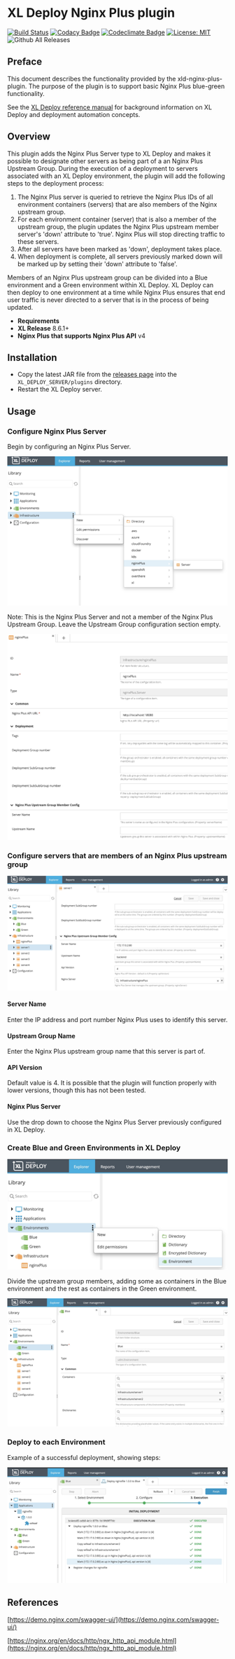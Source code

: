 # XL Deploy Nginx Plus plugin

[![Build Status][xld-nginx-plus-plugin-travis-image]][xld-nginx-plus-plugin-travis-url]
[![Codacy Badge][xld-nginx-plus-plugin-codacy-image]][xld-nginx-plus-plugin-codacy-url]
[![Codeclimate Badge][xld-nginx-plus-plugin-codeclimate-image]][xld-nginx-plus-plugin-codeclimate-url]
[![License: MIT][xld-nginx-plus-plugin-license-image]][xld-nginx-plus-plugin-license-url]
![Github All Releases][xld-nginx-plus-plugin-downloads-image]

## Preface

This document describes the functionality provided by the xld-nginx-plus-plugin. The purpose of the plugin is to support basic Nginx Plus blue-green functionality. 
  
See the [XL Deploy reference manual](https://docs.xebialabs.com/xl-deploy) for background information on XL Deploy and deployment automation concepts.   

## Overview

This plugin adds the Nginx Plus Server type to XL Deploy and makes it possible to designate other servers as being part of a an Nginx Plus Upstream Group.
During the execution of a deployment to servers associated with an XL Deploy environment, the plugin will add the following steps to the deployment process:

1.  The Nginx Plus server is queried to retrieve the Nginx Plus IDs of all environment containers (servers) that are also members of the Nginx upstream group.
2.  For each environment container (server) that is also a member of the upstream group, the plugin updates the Nginx Plus upstream member server's 'down' attribute to 'true'. Nginx Plus will stop directing traffic to these servers.
3.  After all servers have been marked as 'down', deployment takes place.
4.  When deployment is complete, all servers previously marked down will be marked up by setting their 'down' attribute to 'false'.

Members of an Nginx Plus upstream group can be divided into a Blue environment and a Green environment within XL Deploy. XL Deploy can then deploy to one environment at a time while Nginx Plus ensures that end user traffic is never directed to a server that is in the process of being updated. 

*   **Requirements**
*   **XL Release** 8.6.1+
*   **Nginx Plus that supports Nginx Plus API** v4

## Installation

*   Copy the latest JAR file from the [releases page](https://github.com/xebialabs-community/xld-nginx-plus-plugin/releases) into the `XL_DEPLOY_SERVER/plugins` directory.
*   Restart the XL Deploy server.

## Usage

### Configure Nginx Plus Server

Begin by configuring an Nginx Plus Server.  

![NginxPlusServerCreate](images/createNginxPlusServer.jpg)

Note: This is the Nginx Plus Server and not a member of the Nginx Plus Upstream Group. Leave the Upstream Group configuration section empty.

![NginxPlusServerConfiguration](images/configureNginxPlusServer.jpg)

### Configure servers that are members of an Nginx Plus upstream group

![UpstreamMemberConfig](images/configureMemberServers.jpg)

#### Server Name

Enter the IP address and port number Nginx Plus uses to identify this server.

#### Upstream Group Name

Enter the Nginx Plus upstream group name that this server is part of. 

#### API Version

Default value is 4. It is possible that the plugin will function properly with lower versions, though this has not been tested. 

#### Nginx Plus Server

Use the drop down to choose the Nginx Plus Server previously configured in XL Deploy. 

### Create Blue and  Green Environments in XL Deploy

![createEnvironment](images/createEnvironment.jpg)

Divide the upstream group members, adding some as containers in the Blue environment and the rest as containers in the Green environment. 

![AddContainers](images/addContainers.jpg)

### Deploy to each Environment

Example of a successful deployment, showing steps:

![ExampleDeploy](images/exampleDeploy.jpg)

## References

[https://demo.nginx.com/swagger-ui/](https://demo.nginx.com/swagger-ui/)

[https://nginx.org/en/docs/http/ngx_http_api_module.html](https://nginx.org/en/docs/http/ngx_http_api_module.html)

[xld-nginx-plus-plugin-travis-image]: https://travis-ci.org/xebialabs-community/xld-nginx-plus-plugin.svg?branch=master
[xld-nginx-plus-plugin-travis-url]: https://travis-ci.org/xebialabs-community/xld-nginx-plus-plugin
[xld-nginx-plus-plugin-codacy-image]: https://api.codacy.com/project/badge/Grade/9fc1287ae6e64835ab2ea1696a9064c3
[xld-nginx-plus-plugin-codacy-url]: https://www.codacy.com/app/ladamato/xld-nginx-plus-plugin?utm_source=github.com&amp;utm_medium=referral&amp;utm_content=xebialabs-community/xld-nginx-plus-plugin&amp;utm_campaign=Badge_Grade
[xld-nginx-plus-plugin-codeclimate-image]: https://api.codeclimate.com/v1/badges/2a6a489b550a2f6daa8a/maintainability
[xld-nginx-plus-plugin-codeclimate-url]: https://codeclimate.com/github/xebialabs-community/xld-nginx-plus-plugin/maintainability
[xld-nginx-plus-plugin-license-image]: https://img.shields.io/badge/License-MIT-yellow.svg
[xld-nginx-plus-plugin-license-url]: https://opensource.org/licenses/MIT
[xld-nginx-plus-plugin-downloads-image]: https://img.shields.io/github/downloads/xebialabs-community/xld-nginx-plus-plugin/total.svg
